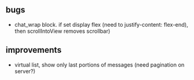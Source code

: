 ## bugs

- chat_wrap block. if set display flex (need to justify-content: flex-end), then scrollIntoView removes scrollbar)

## improvements

- virtual list, show only last portions of messages (need pagination on server?)
